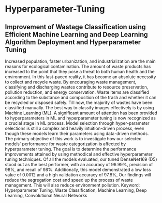 # Hyperparameter-Tuning
## Improvement of Wastage Classification using Efficient Machine Learning and Deep Learning Algorithm Deployment and Hyperparameter Tuning
Increased population, faster urbanization, and industrialization are the main reasons for ecological contamination. The amount of waste products has increased to the point that they pose a threat to both human health and the environment. In this fast-paced reality, it has become an absolute necessity to collect and recycle waste. By encouraging waste management, classifying and discharging wastes contribute to resource preservation, pollution reduction, and energy conservation. Waste items are classified according to the substance and composition of the trash and whether it can be recycled or disposed safely. Till now, the majority of wastes have been classified manually. The best way to classify images effectively is by using Machine Learning (ML). A significant amount of attention has been provided to hyperparameters in ML and hyperparameter tuning is now recognized as a crucial stage in ML process. Model selection through hyper-parameter selections is still a complex and heavily intuition-driven process, even though these models learn their parameters using data-driven methods. The primary objective of this work is to investigate how our selected models' performance for waste categorization is affected by hyperparameter tuning. The goal is to determine the performance improvements attained by using methodical and effective hyperparameter tuning techniques. Of all the models evaluated, our tuned DenseNet169 (D5) stood out as the best performer, with an accuracy of 99.99%, precision of 98%, and recall of 98%. Additionally, this model demonstrated a low loss value of 0.0012 and a high validation accuracy of 97.8%, Our findings will reduce the segregation cost and speed up the process of waste management. This will also reduce environment pollution.
Keyword: Hyperparameter Tuning, Waste Classification, Machine Learning, Deep Learning, Convolutional Neural Networks
